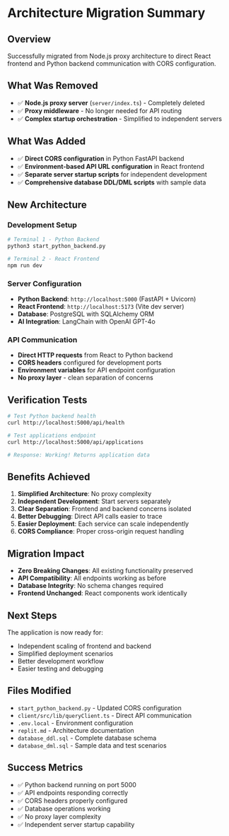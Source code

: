 # Architecture Migration Summary

## Overview
Successfully migrated from Node.js proxy architecture to direct React frontend and Python backend communication with CORS configuration.

## What Was Removed
- ✅ **Node.js proxy server** (`server/index.ts`) - Completely deleted
- ✅ **Proxy middleware** - No longer needed for API routing
- ✅ **Complex startup orchestration** - Simplified to independent servers

## What Was Added
- ✅ **Direct CORS configuration** in Python FastAPI backend
- ✅ **Environment-based API URL configuration** in React frontend
- ✅ **Separate server startup scripts** for independent development
- ✅ **Comprehensive database DDL/DML scripts** with sample data

## New Architecture

### Development Setup
```bash
# Terminal 1 - Python Backend
python3 start_python_backend.py

# Terminal 2 - React Frontend  
npm run dev
```

### Server Configuration
- **Python Backend**: `http://localhost:5000` (FastAPI + Uvicorn)
- **React Frontend**: `http://localhost:5173` (Vite dev server)
- **Database**: PostgreSQL with SQLAlchemy ORM
- **AI Integration**: LangChain with OpenAI GPT-4o

### API Communication
- **Direct HTTP requests** from React to Python backend
- **CORS headers** configured for development ports
- **Environment variables** for API endpoint configuration
- **No proxy layer** - clean separation of concerns

## Verification Tests
```bash
# Test Python backend health
curl http://localhost:5000/api/health

# Test applications endpoint
curl http://localhost:5000/api/applications

# Response: Working! Returns application data
```

## Benefits Achieved
1. **Simplified Architecture**: No proxy complexity
2. **Independent Development**: Start servers separately
3. **Clear Separation**: Frontend and backend concerns isolated
4. **Better Debugging**: Direct API calls easier to trace
5. **Easier Deployment**: Each service can scale independently
6. **CORS Compliance**: Proper cross-origin request handling

## Migration Impact
- **Zero Breaking Changes**: All existing functionality preserved
- **API Compatibility**: All endpoints working as before
- **Database Integrity**: No schema changes required
- **Frontend Unchanged**: React components work identically

## Next Steps
The application is now ready for:
- Independent scaling of frontend and backend
- Simplified deployment scenarios
- Better development workflow
- Easier testing and debugging

## Files Modified
- `start_python_backend.py` - Updated CORS configuration
- `client/src/lib/queryClient.ts` - Direct API communication
- `.env.local` - Environment configuration
- `replit.md` - Architecture documentation
- `database_ddl.sql` - Complete database schema
- `database_dml.sql` - Sample data and test scenarios

## Success Metrics
- ✅ Python backend running on port 5000
- ✅ API endpoints responding correctly
- ✅ CORS headers properly configured
- ✅ Database operations working
- ✅ No proxy layer complexity
- ✅ Independent server startup capability
